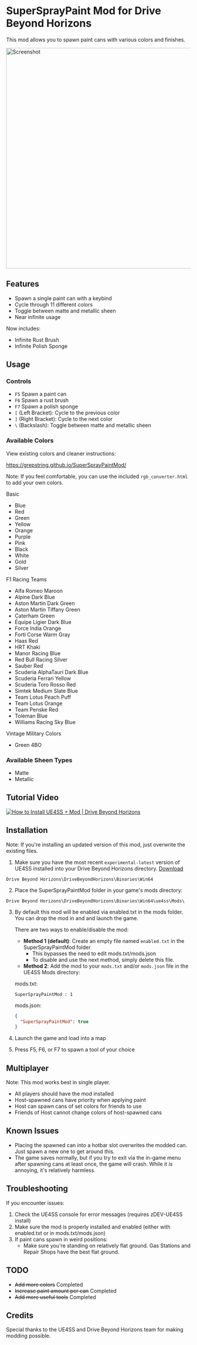 # SuperSprayPaint Mod for Drive Beyond Horizons

This mod allows you to spawn paint cans with various colors and finishes.

<img src="screenshot.gif" alt="Screenshot" width="600">

## Features

- Spawn a single paint can with a keybind
- Cycle through 11 different colors
- Toggle between matte and metallic sheen
- Near infinite usage

Now includes:
- Infinite Rust Brush
- Infinite Polish Sponge

## Usage

### Controls

- `F5` Spawn a paint can
- `F6` Spawn a rust brush
- `F7` Spawn a polish sponge
- `[` (Left Bracket): Cycle to the previous color
- `]` (Right Bracket): Cycle to the next color
- `\` (Backslash): Toggle between matte and metallic sheen

### Available Colors

View existing colors and cleaner instructions:

https://grepstring.github.io/SuperSprayPaintMod/

Note: If you feel comfortable, you can use the included `rgb_converter.html` to add your own colors.

Basic
- Blue
- Red
- Green
- Yellow
- Orange
- Purple
- Pink
- Black
- White
- Gold
- Silver

F1 Racing Teams
- Alfa Romeo Maroon
- Alpine Dark Blue
- Aston Martin Dark Green
- Aston Martin Tiffany Green
- Caterham Green
- Équipe Ligier Dark Blue
- Force India Orange
- Forti Corse Warm Gray
- Haas Red
- HRT Khaki
- Manor Racing Blue
- Red Bull Racing Silver
- Sauber Red
- Scuderia AlphaTauri Dark Blue
- Scuderia Ferrari Yellow
- Scuderia Toro Rosso Red
- Simtek Medium Slate Blue
- Team Lotus Peach Puff
- Team Lotus Orange
- Team Penske Red
- Toleman Blue
- Williams Racing Sky Blue

Vintage Military Colors
- Green 4BO



### Available Sheen Types

- Matte
- Metallic

## Tutorial Video

[![How to Install UE4SS + Mod | Drive Beyond Horizons](https://img.youtube.com/vi/pWbKwe9b0e0/0.jpg)](https://www.youtube.com/watch?v=pWbKwe9b0e0)

## Installation

Note: If you're installing an updated version of this mod, just overwrite the existing files.

1. Make sure you have the most recent `experimental-latest` version of UE4SS installed into your Drive Beyond Horizons directory. [Download](https://github.com/UE4SS-RE/RE-UE4SS/releases/tag/experimental-latest)
   
`Drive Beyond Horizons\DriveBeyondHorizons\Binaries\Win64`

2. Place the SuperSprayPaintMod folder in your game's mods directory:
   
`Drive Beyond Horizons\DriveBeyondHorizons\Binaries\Win64\ue4ss\Mods\`

3. By default this mod will be enabled via enabled.txt in the mods folder. You can drop the mod in and and launch the game.

   There are two ways to enable/disable the mod:
   - **Method 1 (default)**: Create an empty file named `enabled.txt` in the SuperSprayPaintMod folder
     - This bypasses the need to edit mods.txt/mods.json
     - To disable and use the next method, simply delete this file.
   - **Method 2**: Add the mod to your `mods.txt` and/or `mods.json` file in the UE4SS Mods directory:

   mods.txt:
     ```
     SuperSprayPaintMod : 1
     ```
   mods.json:
     ```json
     {
       "SuperSprayPaintMod": true
     }
     ```
4. Launch the game and load into a map
5. Press F5, F6, or F7 to spawn a tool of your choice

## Multiplayer

Note: This mod works best in single player.

- All players should have the mod installed
- Host-spawned cans have priority when applying paint
- Host can spawn cans of set colors for friends to use
- Friends of Host cannot change colors of host-spawned cans

## Known Issues

- Placing the spawned can into a hotbar slot overwrites the modded can. Just spawn a new one to get around this.
- The game saves normally, but if you try to exit via the in-game menu after spawning cans at least once, the game will crash. While it *is* annoying, it's relatively harmless.

## Troubleshooting

If you encounter issues:

1. Check the UE4SS console for error messages (requires zDEV-UE4SS install)
2. Make sure the mod is properly installed and enabled (either with enabled.txt or in mods.txt/mods.json)
3. If paint cans spawn in weird positions:
   - Make sure you're standing on relatively flat ground. Gas Stations and Repair Shops have the best flat ground.

## TODO

- ~~Add more colors~~ Completed
- ~~Increase paint amount per can~~ Completed
- ~~Add more useful tools~~ Completed

## Credits

Special thanks to the UE4SS and Drive Beyond Horizons team for making modding possible.
